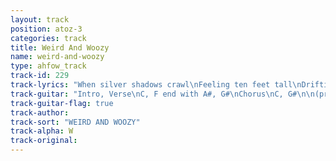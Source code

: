 ```yaml
---
layout: track
position: atoz-3
categories: track
title: Weird And Woozy
name: weird-and-woozy
type: ahfow_track
track-id: 229
track-lyrics: "When silver shadows crawl\nFeeling ten feet tall\nDrifting in a dusty zone\nDrifting in a dusty zone\n(Thatâ€™s when itâ€™s over thatâ€™s when you know)\n\nThereâ€™s a sadness in your eye\nThereâ€™s a secret in your side\nA sadness in your eye\nAnd a secret in your side\n\nChorus\n\nDear Victoria did you know\nYou speak Spanish in your sleep\nI smoke cigarettes in bed\nBlowing smoke on your head\n(Thatâ€™s when itâ€™s over thatâ€™s when you know)"
track-guitar: "Intro, Verse\nC, F end with A#, G#\nChorus\nC, G#\n\n(provided by Drew)"
track-guitar-flag: true
track-author: 
track-sort: "WEIRD AND WOOZY"
track-alpha: W
track-original: 
---
```

